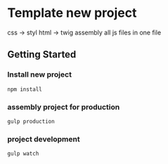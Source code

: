 # Template new project

css -> styl
html -> twig
assembly all js files in one file

## Getting Started

### Install new project

```
npm install
```

### assembly project for production

```
gulp production
```

### project development

```
gulp watch
```
